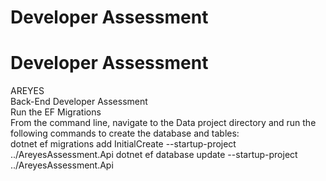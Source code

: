 # Developer Assessment
# Developer Assessment
AREYES
<br/>
Back-End Developer Assessment
<br/>
Run the EF Migrations
<br/>
From the command line, navigate to the Data project directory and run the following commands to create the database and tables:
<br/>
dotnet ef migrations add InitialCreate --startup-project ../AreyesAssessment.Api
dotnet ef database update --startup-project ../AreyesAssessment.Api
